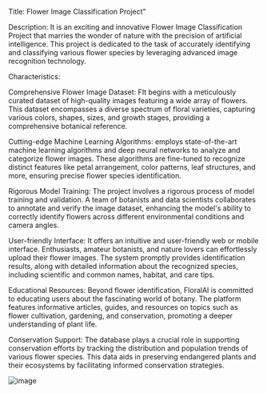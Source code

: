 
Title: Flower Image Classification Project"

Description:
It is an exciting and innovative Flower Image Classification Project that marries the wonder of nature with the precision of artificial intelligence. This project is dedicated to the task of accurately identifying and classifying various flower species by leveraging advanced image recognition technology.

Characteristics:

Comprehensive Flower Image Dataset: FIt begins with a meticulously curated dataset of high-quality images featuring a wide array of flowers. This dataset encompasses a diverse spectrum of floral varieties, capturing various colors, shapes, sizes, and growth stages, providing a comprehensive botanical reference.

Cutting-edge Machine Learning Algorithms:  employs state-of-the-art machine learning algorithms and deep neural networks to analyze and categorize flower images. These algorithms are fine-tuned to recognize distinct features like petal arrangement, color patterns, leaf structures, and more, ensuring precise flower species identification.

Rigorous Model Training: The project involves a rigorous process of model training and validation. A team of botanists and data scientists collaborates to annotate and verify the image dataset, enhancing the model's ability to correctly identify flowers across different environmental conditions and camera angles.

User-friendly Interface: It  offers an intuitive and user-friendly web or mobile interface. Enthusiasts, amateur botanists, and nature lovers can effortlessly upload their flower images. The system promptly provides identification results, along with detailed information about the recognized species, including scientific and common names, habitat, and care tips.

Educational Resources: Beyond flower identification, FloralAI is committed to educating users about the fascinating world of botany. The platform features informative articles, guides, and resources on topics such as flower cultivation, gardening, and conservation, promoting a deeper understanding of plant life.

Conservation Support: The database plays a crucial role in supporting conservation efforts by tracking the distribution and population trends of various flower species. This data aids in preserving endangered plants and their ecosystems by facilitating informed conservation strategies.


![image](https://github.com/blazingfire03/Image-Classification/assets/99821502/5da66fda-7a4b-4d94-baf2-a6cf4d5b69fb)






